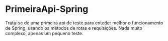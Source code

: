 # PrimeiraApi-Spring

Trata-se de uma primeira api de teste para enteder melhor o funcionamento de Spring, usando os métodos de rotas e requisições.
Nada muito complexo, apenas um pequeno teste.
